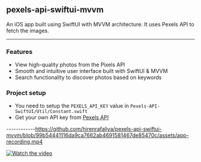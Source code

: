 ## pexels-api-swiftui-mvvm
An iOS app built using SwiftUI with MVVM architecture. It uses Pexels API to fetch the images.


------------


### Features
- View high-quality photos from the Pixels API
- Smooth and intuitive user interface built with SwiftUI & MVVM
- Search functionality to discover photos based on keywords

### Project setup
- You need to setup the `PEXELS_API_KEY` value in `Pexels-API-SwiftUI/Util/Constant.swift`
- Get your own API key from [Pexels API](https://www.pexels.com/api/)


------------https://github.com/hirenrafaliya/pexels-api-swiftui-mvvm/blob/99b54441116da9ca7662ab4691581467de85470c/assets/app-recording.mp4


[![Watch the video](https://imgur.com/a/31AF9Jf)](https://github.com/hirenrafaliya/pexels-api-swiftui-mvvm/blob/99b54441116da9ca7662ab4691581467de85470c/assets/app-recording.mp4)
